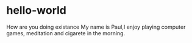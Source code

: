 # hello-world
How are you doing existance
My name is Paul,I enjoy playing computer games, meditation and cigarete in the morning.
